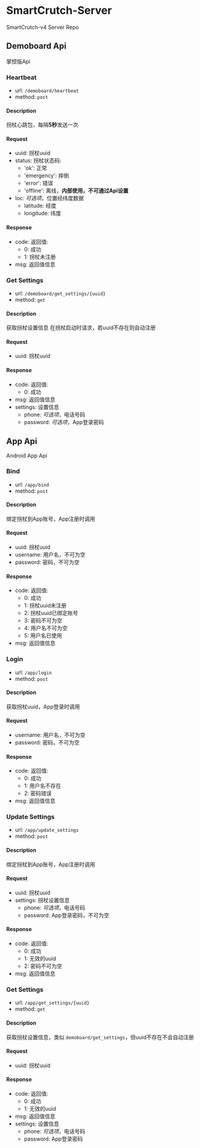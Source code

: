# SmartCrutch-Server

SmartCrutch-v4 Server Repo

## Demoboard Api
掌控版Api

### Heartbeat

- url: `/demoboard/heartbeat`
- method: `post`

#### Description
拐杖心跳包，每隔**5秒**发送一次

#### Request
- uuid: 拐杖uuid
- status: 拐杖状态码:
    - 'ok': 正常
    - 'emergency': 摔倒
    - 'error': 错误
    - 'offline': 离线，**内部使用，不可通过Api设置**
- loc: *可选项*，位置经纬度数据
    - latitude: 经度
    - longitude: 纬度

#### Response
- code: 返回值:
    - 0: 成功
    - 1: 拐杖未注册
- msg: 返回值信息

### Get Settings

- url: `/demoboard/get_settings/{uuid}`
- method: `get`

#### Description
获取拐杖设置信息
在拐杖启动时请求，若uuid不存在则自动注册

#### Request
- uuid: 拐杖uuid

#### Response
- code: 返回值:
    - 0: 成功
- msg: 返回值信息
- settings: 设置信息
    - phone: *可选项*，电话号码
    - password: *可选项*，App登录密码
  

## App Api
Android App Api

### Bind

- url: `/app/bind`
- method: `post`

#### Description
绑定拐杖到App账号，App注册时调用

#### Request
- uuid: 拐杖uuid
- username: 用户名，不可为空
- password: 密码，不可为空

#### Response
- code: 返回值:
    - 0: 成功
    - 1: 拐杖uuid未注册
    - 2: 拐杖uuid已绑定账号
    - 3: 密码不可为空
    - 4: 用户名不可为空
    - 5: 用户名已使用
- msg: 返回值信息

### Login

- url: `/app/login`
- method: `post`

#### Description
获取拐杖uuid，App登录时调用

#### Request
- username: 用户名，不可为空
- password: 密码，不可为空

#### Response
- code: 返回值:
    - 0: 成功
    - 1: 用户名不存在
    - 2: 密码错误
- msg: 返回值信息

### Update Settings

- url: `/app/update_settings`
- method: `post`

#### Description
绑定拐杖到App账号，App注册时调用

#### Request
- uuid: 拐杖uuid
- settings: 拐杖设置信息
    - phone: *可选项*，电话号码
    - password: App登录密码，不可为空

#### Response
- code: 返回值:
    - 0: 成功
    - 1: 无效的uuid
    - 2: 密码不可为空
- msg: 返回值信息

### Get Settings

- url: `/app/get_settings/{uuid}`
- method: `get`

#### Description
获取拐杖设置信息，类似 `demoboard/get_settings`，但uuid不存在不会自动注册

#### Request
- uuid: 拐杖uuid

#### Response
- code: 返回值:
    - 0: 成功
    - 1: 无效的uuid
- msg: 返回值信息
- settings: 设置信息
    - phone: *可选项*，电话号码
    - password: App登录密码